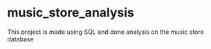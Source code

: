 # music_store_analysis
This project is made using SQL and done analysis on the music store database
